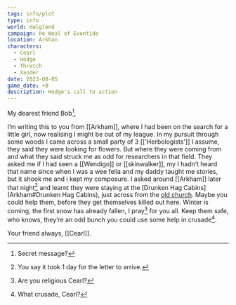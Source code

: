 ```yaml
---
tags: info/plot
type: info
world: Halglond
campaign: Þe Weal of Eventide
location: Arkhan
characters:
  - Cearl
  - Hodge
  - Thretch
  - Xander
date: 2023-08-05
game_date: +0
description: Hodge's call to action
---
```

My dearest friend Bob[^3],

I’m writing this to you from [[Arkham]], where I had been on the search for a little girl, now realising I might be out of my league. In my pursuit through some woods I came across a small party of 3 [['Herbologists']] I assume, they said they were looking for flowers. But where they were coming from and what they said struck me as odd for researchers in that field. They asked me if I had seen a [[Wendigo]] or [[skinwalker]], my I hadn’t heard that name since when I was a wee fella and my daddy taught me stories, but it shook me and i kept my composure. I asked around [[Arkham]] later that night[^4] and learnt they were staying at the [Drunken Hag Cabins](Arkham#Drunken Hag Cabins), just across from the [old church](Arkham.md#Old%20church). Maybe you could help them, before they get themselves killed out here. Winter is coming, the first snow has already fallen, I pray[^2] for you all. Keep them safe, who knows, they’re an odd bunch you could use some help in crusade[^1].

Your friend always, [[Cearl]].

[^1]: What crusade, Cearl?
[^2]: Are you religious Cearl?
[^3]: Secret message?
[^4]: You say it took 1 day for the letter to arrive.